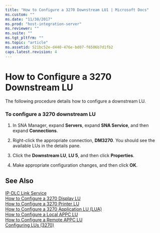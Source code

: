 ```yaml
---
title: "How to Configure a 3270 Downstream LU1 | Microsoft Docs"
ms.custom: ""
ms.date: "11/30/2017"
ms.prod: "host-integration-server"
ms.reviewer: ""
ms.suite: ""
ms.tgt_pltfrm: ""
ms.topic: "article"
ms.assetid: 521bc52e-d440-476e-bd07-f6506b7d1fb2
caps.latest.revision: 4
---
```

# How to Configure a 3270 Downstream LU
The following procedure details how to configure a downstream LU.  
  
### To configure a 3270 downstream LU  
  
1.  In SNA Manager, expand **Servers**, expand **SNA Service**, and then expand **Connections**.  
  
2.  Right-click the appropriate connection, **DM3270**. You should see the available LUs in the details pane.  
  
3.  Click the **Downstream LU**, **LU 5**, and then click **Properties**.  
  
4.  Make appropriate configuration changes, and then click **OK**.  
  
## See Also  
 [IP-DLC Link Service](../HIS2010/ip-dlc-link-service1.md)   
 [How to Configure a 3270 Display LU](../HIS2010/how-to-configure-a-3270-display-lu1.md)   
 [How to Configure a 3270 Printer LU](../HIS2010/how-to-configure-a-3270-printer-lu1.md)   
 [How to Configure a 3270 Application LU (LUA)](../HIS2010/how-to-configure-a-3270-application-lu-lua-2.md)   
 [How to Configure a Local APPC LU](../HIS2010/how-to-configure-a-local-appc-lu2.md)   
 [How to Configure a Remote APPC LU](../HIS2010/how-to-configure-a-remote-appc-lu1.md)   
 [Configuring LUs (3270)](../HIS2010/configuring-lus-3270-1.md)